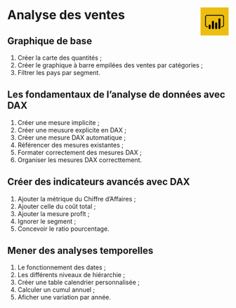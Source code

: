 # Analyse des ventes <a href="../"><img align="right" src="../assets/powerBi.png" alt="Power BI" height="64px"></a>
## **Graphique de base**
1. Créer la carte des quantités ;
2. Créer le graphique à barre empilées des ventes par catégories ;
3. Filtrer les pays par segment.
##  **Les fondamentaux de l’analyse de données avec DAX**
1. Créer une mesure implicite<!-- (automatiquement gérées par Power BI) --> ;
2. Créer une meusure explicite en DAX <!--(avantages : ne permet pas la changemnt d'agrégtion par errer, réutilisable à volonté dans une carte, une formule, ...) -->;
3. Créer une mesure DAX automatique<!-- (nouvelle mesure rapide, valeur de base: quantités vendues et le filtre : pays et éventuellement une valeur)--> ;
4. Référencer des mesures existantes ;
5. Formater correctement des mesures DAX <!--(doucle cliquer sur la mesure et dans le ruban ‘Outils de mesure’, Choisir le format pourcentage)--> ;
6. Organiser les mesures DAX correcttement<!-- (dans le ruban ‘Accueil’, ‘Entrér des données’, en bas nommé “Mesures”. Puis à gauche dans ‘Vue de modèle’ et dans l’onglet ‘Données’ à droite déplacer les mesures)-->.
## **Créer des indicateurs avancés avec DAX**
1. Ajouter la métrique du Chiffre d’Affaires<!-- (sumx() fait la somme par ligne)--> ;
2. Ajouter celle du coût total ;
3. Ajouter la mesure proflt ;
4. Ignorer le segment ;
5. Concevoir le ratio pourcentage<!-- (créer la mesure et séléctionner % avant d'appuyer sur entrée)-->.
## **Mener des analyses temporelles**
1. Le fonctionnement des dates ;
2. Les différents niveaux de hiérarchie <!-- L création d'un calendrier est une règle d'or --> ;
3. Créer une table calendrier personnalisée ;
4. Calculer un cumul annuel ;
5. Aficher une variation par année.